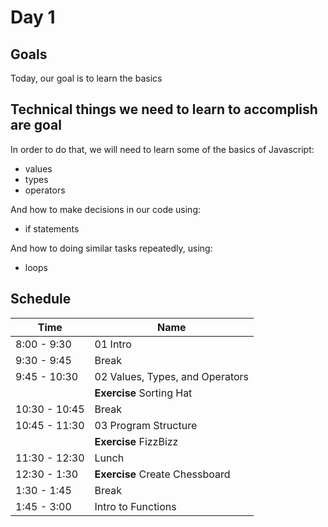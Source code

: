 # Day 1

## Goals

Today, our goal is to learn the basics

## Technical things we need to learn to accomplish are goal

In order to do that, we will need to learn some of the basics of Javascript:

-   values
-   types
-   operators

And how to make decisions in our code using:

-   if statements

And how to doing similar tasks repeatedly, using:

-   loops

## Schedule

| Time          | Name                            |
| ------------- | ------------------------------- |
| 8:00 - 9:30   | 01 Intro                        |
| 9:30 - 9:45   | Break                           |
| 9:45 - 10:30  | 02 Values, Types, and Operators |
|               | **Exercise** Sorting Hat        |
| 10:30 - 10:45 | Break                           |
| 10:45 - 11:30 | 03 Program Structure            |
|               | **Exercise** FizzBizz           |
| 11:30 - 12:30 | Lunch                           |
| 12:30 - 1:30  | **Exercise** Create Chessboard  |
| 1:30 - 1:45   | Break                           |
| 1:45 - 3:00   | Intro to Functions              |
